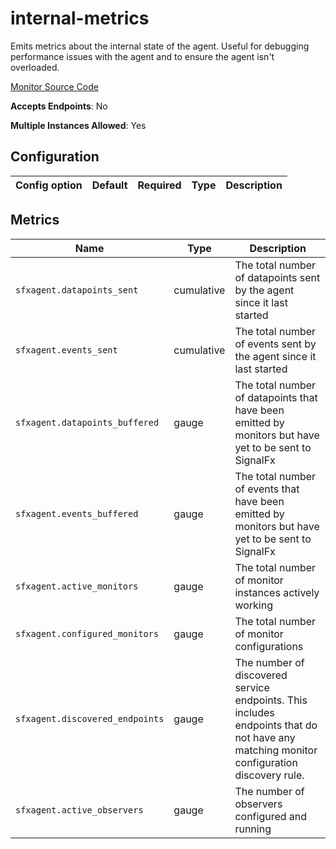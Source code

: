 <!--- GENERATED BY gomplate from scripts/docs/monitor-page.md.tmpl --->

# internal-metrics

 Emits metrics about the internal state of the
agent.  Useful for debugging performance issues with the agent and to ensure
the agent isn't overloaded.


[Monitor Source Code](https://github.com/signalfx/signalfx-agent/tree/master/internal/monitors/internalmetrics)

**Accepts Endpoints**: No

**Multiple Instances Allowed**: Yes

## Configuration

| Config option | Default | Required | Type | Description |
| --- | --- | --- | --- | --- |


## Metrics

| Name | Type | Description |
| ---  | ---  | ---         |
| `sfxagent.datapoints_sent` | cumulative | The total number of datapoints sent by the agent since it last started |
| `sfxagent.events_sent` | cumulative | The total number of events sent by the agent since it last started |
| `sfxagent.datapoints_buffered` | gauge | The total number of datapoints that have been emitted by monitors but have yet to be sent to SignalFx |
| `sfxagent.events_buffered` | gauge | The total number of events that have been emitted by monitors but have yet to be sent to SignalFx |
| `sfxagent.active_monitors` | gauge | The total number of monitor instances actively working |
| `sfxagent.configured_monitors` | gauge | The total number of monitor configurations |
| `sfxagent.discovered_endpoints` | gauge | The number of discovered service endpoints.  This includes endpoints that do not have any matching monitor configuration discovery rule. |
| `sfxagent.active_observers` | gauge | The number of observers configured and running |



